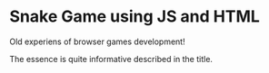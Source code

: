 # Snake Game using JS and HTML

Old experiens of browser games development!

The essence is quite informative described in the title.
